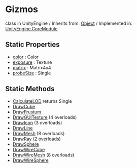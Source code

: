 # Gizmos
class in UnityEngine
 / Inherits from: <a href="https://docs.unity3d.com/6000.2/Documentation/ScriptReference/Object.html">Object</a> / Implemented in: <a href="https://docs.unity3d.com/6000.2/Documentation/ScriptReference/UnityEngine.CoreModule.html">UnityEngine.CoreModule</a>

## Static Properties
- <a href="https://docs.unity3d.com/6000.2/Documentation/ScriptReference/Gizmos-color.html">color</a> : Color
- <a href="https://docs.unity3d.com/6000.2/Documentation/ScriptReference/Gizmos-exposure.html">exposure</a> : Texture
- <a href="https://docs.unity3d.com/6000.2/Documentation/ScriptReference/Gizmos-matrix.html">matrix</a> : Matrix4x4
- <a href="https://docs.unity3d.com/6000.2/Documentation/ScriptReference/Gizmos-probeSize.html">probeSize</a> : Single

## Static Methods
- <a href="https://docs.unity3d.com/6000.2/Documentation/ScriptReference/Gizmos.CalculateLOD.html">CalculateLOD</a> returns Single
- <a href="https://docs.unity3d.com/6000.2/Documentation/ScriptReference/Gizmos.DrawCube.html">DrawCube</a>
- <a href="https://docs.unity3d.com/6000.2/Documentation/ScriptReference/Gizmos.DrawFrustum.html">DrawFrustum</a>
- <a href="https://docs.unity3d.com/6000.2/Documentation/ScriptReference/Gizmos.DrawGUITexture.html">DrawGUITexture</a> (4 overloads)
- <a href="https://docs.unity3d.com/6000.2/Documentation/ScriptReference/Gizmos.DrawIcon.html">DrawIcon</a> (3 overloads)
- <a href="https://docs.unity3d.com/6000.2/Documentation/ScriptReference/Gizmos.DrawLine.html">DrawLine</a>
- <a href="https://docs.unity3d.com/6000.2/Documentation/ScriptReference/Gizmos.DrawMesh.html">DrawMesh</a> (8 overloads)
- <a href="https://docs.unity3d.com/6000.2/Documentation/ScriptReference/Gizmos.DrawRay.html">DrawRay</a> (2 overloads)
- <a href="https://docs.unity3d.com/6000.2/Documentation/ScriptReference/Gizmos.DrawSphere.html">DrawSphere</a>
- <a href="https://docs.unity3d.com/6000.2/Documentation/ScriptReference/Gizmos.DrawWireCube.html">DrawWireCube</a>
- <a href="https://docs.unity3d.com/6000.2/Documentation/ScriptReference/Gizmos.DrawWireMesh.html">DrawWireMesh</a> (8 overloads)
- <a href="https://docs.unity3d.com/6000.2/Documentation/ScriptReference/Gizmos.DrawWireSphere.html">DrawWireSphere</a>

